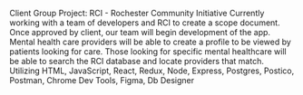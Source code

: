 

Client Group Project: RCI - Rochester Community Initiative
Currently working with a team of developers and RCI to create a scope document. Once approved by client, our team will begin development of the app. 
Mental health care providers will be able to create a profile to be viewed by patients looking for care. Those looking for specific mental healthcare will be able to search the RCI database and locate providers that match.
Utilizing HTML, JavaScript, React, Redux, Node, Express, Postgres, Postico, Postman, Chrome Dev Tools, Figma, Db Designer 
